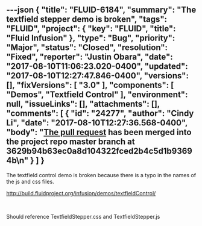 ---json
{
  "title": "FLUID-6184",
  "summary": "The textfield stepper demo is broken",
  "tags": "FLUID",
  "project": {
    "key": "FLUID",
    "title": "Fluid Infusion"
  },
  "type": "Bug",
  "priority": "Major",
  "status": "Closed",
  "resolution": "Fixed",
  "reporter": "Justin Obara",
  "date": "2017-08-10T11:06:23.020-0400",
  "updated": "2017-08-10T12:27:47.846-0400",
  "versions": [],
  "fixVersions": [
    "3.0"
  ],
  "components": [
    "Demos",
    "Textfield Control"
  ],
  "environment": null,
  "issueLinks": [],
  "attachments": [],
  "comments": [
    {
      "id": "24277",
      "author": "Cindy Li",
      "date": "2017-08-10T12:27:36.568-0400",
      "body": "[The pull request](https://github.com/fluid-project/infusion/pull/842) has been merged into the project repo master branch at 3629b94b63ec0a8d104322fced2b4c5d1b93694b\n"
    }
  ]
}
---
The textfield control demo is broken because there is a typo in the names of the js and css files.

<http://build.fluidproject.org/infusion/demos/textfieldControl/>

 

Should reference TextfieldStepper.css and TextfieldStepper.js

        